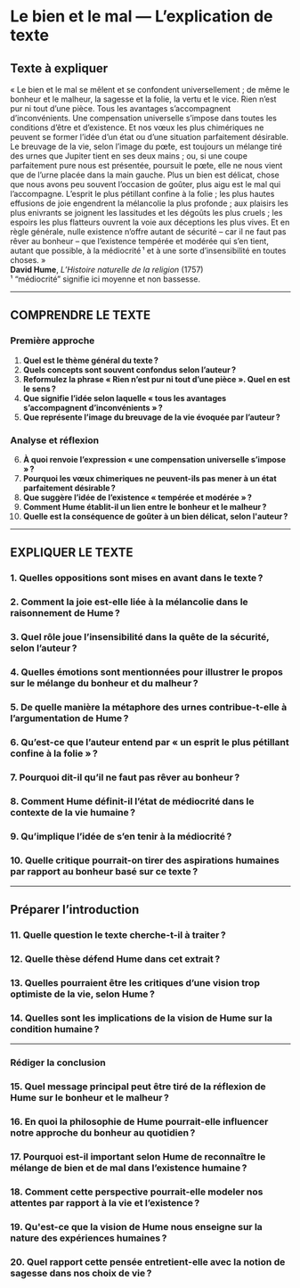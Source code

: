 # Le bien et le mal — L’explication de texte

## Texte à expliquer
« Le bien et le mal se mêlent et se confondent universellement ; de même le bonheur et le malheur, la sagesse et la folie, la vertu et le vice. Rien n’est pur ni tout d’une pièce. Tous les avantages s’accompagnent d’inconvénients. Une compensation universelle s’impose dans toutes les conditions d’être et d’existence. Et nos vœux les plus chimériques ne peuvent se former l’idée d’un état ou d’une situation parfaitement désirable. Le breuvage de la vie, selon l’image du pœ̀te, est toujours un mélange tiré des urnes que Jupiter tient en ses deux mains ; ou, si une coupe parfaitement pure nous est présentée, poursuit le pœ̀te, elle ne nous vient que de l’urne placée dans la main gauche. Plus un bien est délicat, chose que nous avons peu souvent l’occasion de goûter, plus aigu est le mal qui l’accompagne. L’esprit le plus pétillant confine à la folie ; les plus hautes effusions de joie engendrent la mélancolie la plus profonde ; aux plaisirs les plus enivrants se joignent les lassitudes et les dégoûts les plus cruels ; les espoirs les plus flatteurs ouvrent la voie aux déceptions les plus vives. Et en règle générale, nulle existence n’offre autant de sécurité – car il ne faut pas rêver au bonheur – que l’existence tempérée et modérée qui s’en tient, autant que possible, à la médiocrité ¹ et à une sorte d’insensibilité en toutes choses. »  
**David Hume**, *L’Histoire naturelle de la religion* (1757)  
¹ “médiocrité” signifie ici moyenne et non bassesse.

---

## COMPRENDRE LE TEXTE

### Première approche

1. **Quel est le thème général du texte ?**  
2. **Quels concepts sont souvent confondus selon l’auteur ?**  
3. **Reformulez la phrase « Rien n’est pur ni tout d’une pièce ». Quel en est le sens ?**  
4. **Que signifie l’idée selon laquelle « tous les avantages s’accompagnent d’inconvénients » ?**  
5. **Que représente l’image du breuvage de la vie évoquée par l’auteur ?**

### Analyse et réflexion

6. **À quoi renvoie l’expression « une compensation universelle s’impose » ?**  
7. **Pourquoi les vœux chimeriques ne peuvent-ils pas mener à un état parfaitement désirable ?**  
8. **Que suggère l’idée de l’existence « tempérée et modérée » ?**  
9. **Comment Hume établit-il un lien entre le bonheur et le malheur ?**  
10. **Quelle est la conséquence de goûter à un bien délicat, selon l'auteur ?**

---

## EXPLIQUER LE TEXTE

### 1. Quelles oppositions sont mises en avant dans le texte ?  
### 2. Comment la joie est-elle liée à la mélancolie dans le raisonnement de Hume ?  
### 3. Quel rôle joue l’insensibilité dans la quête de la sécurité, selon l’auteur ?  
### 4. Quelles émotions sont mentionnées pour illustrer le propos sur le mélange du bonheur et du malheur ?  
### 5. De quelle manière la métaphore des urnes contribue-t-elle à l’argumentation de Hume ?  

### 6. Qu’est-ce que l’auteur entend par « un esprit le plus pétillant confine à la folie » ?  
### 7. Pourquoi dit-il qu’il ne faut pas rêver au bonheur ?  
### 8. Comment Hume définit-il l’état de médiocrité dans le contexte de la vie humaine ?  
### 9. Qu’implique l’idée de s’en tenir à la médiocrité ?  
### 10. Quelle critique pourrait-on tirer des aspirations humaines par rapport au bonheur basé sur ce texte ?  

---

## Préparer l’introduction

### 11. Quelle question le texte cherche-t-il à traiter ?  
### 12. Quelle thèse défend Hume dans cet extrait ?  
### 13. Quelles pourraient être les critiques d’une vision trop optimiste de la vie, selon Hume ?  
### 14. Quelles sont les implications de la vision de Hume sur la condition humaine ?  

---

### Rédiger la conclusion

### 15. Quel message principal peut être tiré de la réflexion de Hume sur le bonheur et le malheur ?  
### 16. En quoi la philosophie de Hume pourrait-elle influencer notre approche du bonheur au quotidien ?  
### 17. Pourquoi est-il important selon Hume de reconnaître le mélange de bien et de mal dans l’existence humaine ?  
### 18. Comment cette perspective pourrait-elle modeler nos attentes par rapport à la vie et l’existence ?  
### 19. Qu'est-ce que la vision de Hume nous enseigne sur la nature des expériences humaines ?  
### 20. Quel rapport cette pensée entretient-elle avec la notion de sagesse dans nos choix de vie ?  
